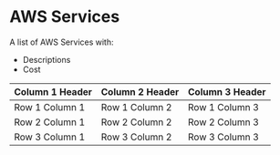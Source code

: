 # AWS Services
A list of AWS Services with:

- Descriptions 
- Cost 

| Column 1 Header | Column 2 Header | Column 3 Header |
| --------------- | --------------- | --------------- |
| Row 1 Column 1 | Row 1 Column 2 | Row 1 Column 3 |
| Row 2 Column 1 | Row 2 Column 2 | Row 2 Column 3 |
| Row 3 Column 1 | Row 3 Column 2 | Row 3 Column 3 |
